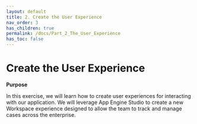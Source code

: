 ```yaml
---
layout: default
title: 2. Create the User Experience
nav_order: 3
has_children: true
permalink: /docs/Part_2_The_User_Experience
has_toc: false
---
```


# Create the User Experience

**Purpose**

In this exercise, we will learn how to create user experiences for interacting with our application. We will leverage App Engine Studio to create a new Workspace experience designed to allow the team to track and manage cases across the enterprise.